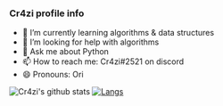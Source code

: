 ### Cr4zi profile info


<!-- 🔭 I’m currently working on A.I that can detect animels-->
- 🌱 I’m currently learning algorithms & data structures <!-- 👯 I’m looking to collaborate on nothing -->
- 🤔 I’m looking for help with algorithms
- 💬 Ask me about Python
- 📫 How to reach me: Cr4zi#2521 on discord
- 😄 Pronouns: Ori
<!-- - ⚡ Fun fact: I'm only 14 years old -->

![Cr4zi's github stats](https://github-readme-stats.vercel.app/api?username=Cr4zi&show_icons=true&theme=dark)
[![Langs](https://github-readme-stats.vercel.app/api/top-langs/?username=Cr4zi&theme=dark&layout=compact)](https://github.com/anuraghazra/github-readme-stats)
